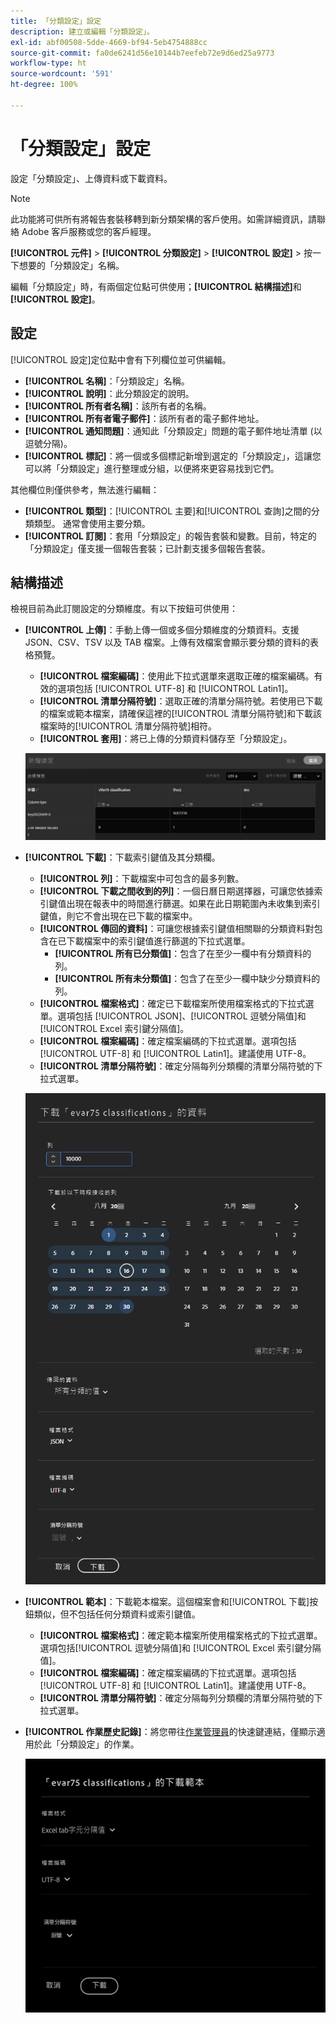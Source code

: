```yaml
---
title: 「分類設定」設定
description: 建立或編輯「分類設定」。
exl-id: abf00508-5dde-4669-bf94-5eb4754888cc
source-git-commit: fa0de6241d56e10144b7eefeb72e9d6ed25a9773
workflow-type: ht
source-wordcount: '591'
ht-degree: 100%

---
```


# 「分類設定」設定

設定「分類設定」、上傳資料或下載資料。

>[!NOTE]
>
>此功能將可供所有將報告套裝移轉到新分類架構的客戶使用。如需詳細資訊，請聯絡 Adobe 客戶服務或您的客戶經理。

**[!UICONTROL 元件]** > **[!UICONTROL 分類設定]** > **[!UICONTROL 設定]** > 按一下想要的「分類設定」名稱。

編輯「分類設定」時，有兩個定位點可供使用；**[!UICONTROL 結構描述]**&#x200B;和&#x200B;**[!UICONTROL 設定]**。

## 設定

[!UICONTROL 設定]定位點中會有下列欄位並可供編輯。

* **[!UICONTROL 名稱]**：「分類設定」名稱。
* **[!UICONTROL 說明]**：此分類設定的說明。
* **[!UICONTROL 所有者名稱]**：該所有者的名稱。
* **[!UICONTROL 所有者電子郵件]**：該所有者的電子郵件地址。
* **[!UICONTROL 通知問題]**：通知此「分類設定」問題的電子郵件地址清單 (以逗號分隔)。
* **[!UICONTROL 標記]**：將一個或多個標記新增到選定的「分類設定」，這讓您可以將「分類設定」進行整理或分組，以便將來更容易找到它們。

其他欄位則僅供參考，無法進行編輯：

* **[!UICONTROL 類型]**：[!UICONTROL 主要]和[!UICONTROL 查詢]之間的分類類型。 通常會使用主要分類。
* **[!UICONTROL 訂閱]**：套用「分類設定」的報告套裝和變數。目前，特定的「分類設定」僅支援一個報告套裝；已計劃支援多個報告套裝。

## 結構描述

檢視目前為此訂閱設定的分類維度。有以下按鈕可供使用：

* **[!UICONTROL 上傳]**：手動上傳一個或多個分類維度的分類資料。支援 JSON、CSV、TSV 以及 TAB 檔案。上傳有效檔案會顯示要分類的資料的表格預覽。
   * **[!UICONTROL 檔案編碼]**：使用此下拉式選單來選取正確的檔案編碼。有效的選項包括 [!UICONTROL UTF-8] 和 [!UICONTROL Latin1]。
   * **[!UICONTROL 清單分隔符號]**：選取正確的清單分隔符號。若使用已下載的檔案或範本檔案，請確保這裡的[!UICONTROL 清單分隔符號]和下載該檔案時的[!UICONTROL 清單分隔符號]相符。
   * **[!UICONTROL 套用]**：將已上傳的分類資料儲存至「分類設定」。

   ![「分類設定」上傳](../assets/classification-set-upload.png)

* **[!UICONTROL 下載]**：下載索引鍵值及其分類欄。
   * **[!UICONTROL 列]**：下載檔案中可包含的最多列數。
   * **[!UICONTROL 下載之間收到的列]**：一個日曆日期選擇器，可讓您依據索引鍵值出現在報表中的時間進行篩選。如果在此日期範圍內未收集到索引鍵值，則它不會出現在已下載的檔案中。
   * **[!UICONTROL 傳回的資料]**：可讓您根據索引鍵值相關聯的分類資料對包含在已下載檔案中的索引鍵值進行篩選的下拉式選單。
      * **[!UICONTROL 所有已分類值]**：包含了在至少一欄中有分類資料的列。
      * **[!UICONTROL 所有未分類值]**：包含了在至少一欄中缺少分類資料的列。
   * **[!UICONTROL 檔案格式]**：確定已下載檔案所使用檔案格式的下拉式選單。選項包括 [!UICONTROL JSON]、[!UICONTROL 逗號分隔值]和 [!UICONTROL Excel 索引鍵分隔值]。
   * **[!UICONTROL 檔案編碼]**：確定檔案編碼的下拉式選單。選項包括 [!UICONTROL UTF-8] 和 [!UICONTROL Latin1]。建議使用 UTF-8。
   * **[!UICONTROL 清單分隔符號]**：確定分隔每列分類欄的清單分隔符號的下拉式選單。

   ![「分類設定」下載](../assets/classification-set-download.png)

* **[!UICONTROL 範本]**：下載範本檔案。這個檔案會和[!UICONTROL 下載]按鈕類似，但不包括任何分類資料或索引鍵值。
   * **[!UICONTROL 檔案格式]**：確定範本檔案所使用檔案格式的下拉式選單。選項包括[!UICONTROL 逗號分隔值]和 [!UICONTROL Excel 索引鍵分隔值]。
   * **[!UICONTROL 檔案編碼]**：確定檔案編碼的下拉式選單。選項包括 [!UICONTROL UTF-8] 和 [!UICONTROL Latin1]。建議使用 UTF-8。
   * **[!UICONTROL 清單分隔符號]**：確定分隔每列分類欄的清單分隔符號的下拉式選單。
* **[!UICONTROL 作業歷史記錄]**：將您帶往[作業管理員](job-manager.md)的快速鍵連結，僅顯示適用於此「分類設定」的作業。

   ![分類設定範本](../assets/classification-set-template.png)
